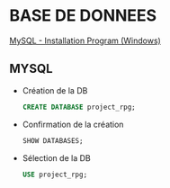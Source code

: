 # BASE DE DONNEES

[MySQL - Installation Program (Windows)](https://dev.mysql.com/downloads/installer/)

## MYSQL

- Création de la DB

  ```sql
  CREATE DATABASE project_rpg;
  ```

- Confirmation de la création

  ```sql
  SHOW DATABASES;
  ```

- Sélection de la DB

  ```sql
  USE project_rpg;
  ```
